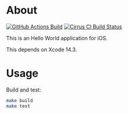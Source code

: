 # About

[![GitHub Actions Build](https://github.com/rgl/hello-world-ios/actions/workflows/build.yml/badge.svg)](https://github.com/rgl/hello-world-ios/actions/workflows/build.yml)
[![Cirrus CI Build Status](https://api.cirrus-ci.com/github/rgl/hello-world-ios.svg)](https://cirrus-ci.com/github/rgl/hello-world-ios)

This is an Hello World application for iOS.

This depends on Xcode 14.3.

# Usage

Build and test:

```bash
make build
make test
```
